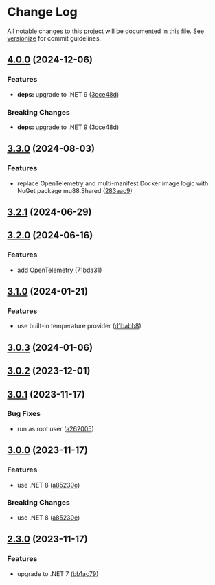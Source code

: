 # Change Log

All notable changes to this project will be documented in this file. See [versionize](https://github.com/versionize/versionize) for commit guidelines.

<a name="4.0.0"></a>
## [4.0.0](https://www.github.com/mu88/RaspiFanController/releases/tag/v4.0.0) (2024-12-06)

### Features

* **deps:** upgrade to .NET 9 ([3cce48d](https://www.github.com/mu88/RaspiFanController/commit/3cce48dcc7220166705e0bc37910f5035fb7c45b))

### Breaking Changes

* **deps:** upgrade to .NET 9 ([3cce48d](https://www.github.com/mu88/RaspiFanController/commit/3cce48dcc7220166705e0bc37910f5035fb7c45b))

<a name="3.3.0"></a>
## [3.3.0](https://www.github.com/mu88/RaspiFanController/releases/tag/v3.3.0) (2024-08-03)

### Features

* replace OpenTelemetry and multi-manifest Docker image logic with NuGet package mu88.Shared ([283aac9](https://www.github.com/mu88/RaspiFanController/commit/283aac9c434a196fa6c795d2242aedcfe26943db))

<a name="3.2.1"></a>
## [3.2.1](https://www.github.com/mu88/RaspiFanController/releases/tag/v3.2.1) (2024-06-29)

<a name="3.2.0"></a>
## [3.2.0](https://www.github.com/mu88/RaspiFanController/releases/tag/v3.2.0) (2024-06-16)

### Features

* add OpenTelemetry ([71bda31](https://www.github.com/mu88/RaspiFanController/commit/71bda312c36bcec92abcbd2da56a18739e2f6bab))

<a name="3.1.0"></a>
## [3.1.0](https://www.github.com/mu88/RaspiFanController/releases/tag/v3.1.0) (2024-01-21)

### Features

* use built-in temperature provider ([d1babb8](https://www.github.com/mu88/RaspiFanController/commit/d1babb836cc8dc88d16e598c863b63b1eb54bbf0))

<a name="3.0.3"></a>
## [3.0.3](https://www.github.com/mu88/RaspiFanController/releases/tag/v3.0.3) (2024-01-06)

<a name="3.0.2"></a>
## [3.0.2](https://www.github.com/mu88/RaspiFanController/releases/tag/v3.0.2) (2023-12-01)

<a name="3.0.1"></a>
## [3.0.1](https://www.github.com/mu88/RaspiFanController/releases/tag/v3.0.1) (2023-11-17)

### Bug Fixes

* run as root user ([a262005](https://www.github.com/mu88/RaspiFanController/commit/a2620053acfe99f2cf8de1c72e0ed51965f1da1a))

<a name="3.0.0"></a>
## [3.0.0](https://www.github.com/mu88/RaspiFanController/releases/tag/v3.0.0) (2023-11-17)

### Features

* use .NET 8 ([a85230e](https://www.github.com/mu88/RaspiFanController/commit/a85230e5d5652801569659b75adf144837eed393))

### Breaking Changes

* use .NET 8 ([a85230e](https://www.github.com/mu88/RaspiFanController/commit/a85230e5d5652801569659b75adf144837eed393))

<a name="2.3.0"></a>
## [2.3.0](https://www.github.com/mu88/RaspiFanController/releases/tag/v2.3.0) (2023-11-17)

### Features

* upgrade to .NET 7 ([bb1ac79](https://www.github.com/mu88/RaspiFanController/commit/bb1ac7984d1edf65b2ed988fa92bfdcab38d20e7))

